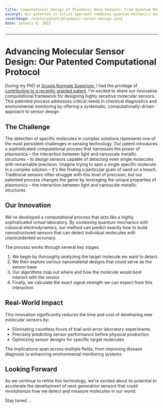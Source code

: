 ```yaml
---
title: Computational Design of Plasmonic Nano-Sensors: From Quantum Mechanics to Single-Molecule Detection
excerpt: Our patented in-silico approach combines quantum mechanics and classical electrodynamics to revolutionize the design of ultra-sensitive molecular sensors.
coverImage: /posts/patent/plasmonic-sensor-design.jpeg
date: January 8, 2025
---
```

---

# Advancing Molecular Sensor Design: Our Patented Computational Protocol
During my PhD at [Scuola Normale Superiore](https://www.sns.it/en), I had the privilege of [contributing to a recently granted patent](https://patentscope.wipo.int/search/en/detail.jsf?docId=WO2024033744). I'm excited to share our innovative computational framework for designing highly sensitive molecular sensors. This patented process addresses critical needs in chemical diagnostics and environmental monitoring by offering a systematic, computationally-driven approach to sensor design.

## The Challenge
The detection of specific molecules in complex solutions represents one of the most persistent challenges in sensing technology. Our patent introduces a sophisticated computational process that harnesses the power of plasmonics – the interaction between light and nanoscale metallic structures – to design sensors capable of detecting even single molecules with remarkable precision.
Imagine trying to spot a single specific molecule in a complex solution – it's like finding a particular grain of sand on a beach. Traditional sensors often struggle with this level of precision, but our patented process changes the game by leveraging the unique properties of plasmonics – the interaction between light and nanoscale metallic structures.

## Our Innovation

We've developed a computational process that acts like a highly sophisticated virtual laboratory. By combining quantum mechanics with classical electrodynamics, our method can predict exactly how to build nanostructured sensors that can detect individual molecules with unprecedented accuracy.

The process works through several key stages:
1. We begin by thoroughly analyzing the target molecule we want to detect
2. We then explore various nanomaterial designs that could serve as the sensor base
3. Our algorithms map out where and how the molecule would best interact with the sensor
4. Finally, we calculate the exact signal strength we can expect from this interaction

## Real-World Impact

This innovation significantly reduces the time and cost of developing new molecular sensors by:
- Eliminating countless hours of trial-and-error laboratory experiments
- Precisely predicting sensor performance before physical production
- Optimizing sensor designs for specific target molecules

The implications span across multiple fields, from improving disease diagnosis to enhancing environmental monitoring systems.

## Looking Forward

As we continue to refine this technology, we're excited about its potential to accelerate the development of next-generation sensors that could revolutionize how we detect and measure molecules in our world.


Stay tuned ...
